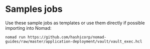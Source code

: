 # Samples jobs

Use these sample jobs as templates or use them directly if possible importing into Nomad:
```
nomad run https://github.com/hashicorp/nomad-guides/raw/master/application-deployment/vault/vault_exec.hcl
```
